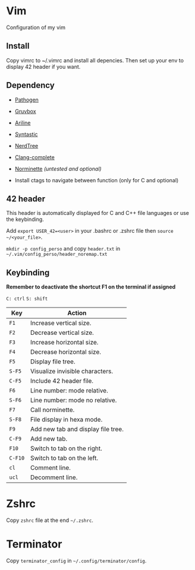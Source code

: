 # Vim

Configuration of my vim

## Install

Copy vimrc to ~/.vimrc and install all depencies.
Then set up your env to display 42 header if you want.

## Dependency

- [Pathogen](https://github.com/tpope/vim-pathogen)

- [Gruvbox](https://github.com/morhetz/gruvbox)

- [Ariline](https://github.com/vim-airline/vim-airline)

- [Syntastic](https://github.com/vim-syntastic/syntastic)

- [NerdTree](https://github.com/scrooloose/nerdtree)

- [Clang-complete](https://github.com/xavierd/clang_complete)

- [Norminette](https://github.com/Gegel85/norminette) *(untested and optional)*

- Install ctags to navigate between function (only for C and optional)

## 42 header

This header is automatically displayed for C and C++ file languages or use the keybinding.

Add `export USER_42=<user>` in your .bashrc or .zshrc file then `source ~/<your_file>`.

`mkdir -p config_perso` and copy `header.txt` in `~/.vim/config_perso/header_noremap.txt`

## Keybinding

**Remember to deactivate the shortcut F1 on the terminal if assigned**

`C: ctrl`
`S: shift`

| Key      | Action
|----------|--------------------------------------------|
| `F1`     | Increase vertical size.                    |
| `F2`     | Decrease vertical size.                    |
| `F3`     | Increase horizontal size.                  |
| `F4`     | Decrease horizontal size.                  |
| `F5`     | Display file tree.                         |
| `S-F5`   | Visualize invisible characters.            |
| `C-F5`   | Include 42 header file.                    |
| `F6`     | Line number: mode relative.                |
| `S-F6`   | Line number: mode no relative.             |
| `F7`     | Call norminette.                           |
| `S-F8`   | File display in hexa mode.                 |
| `F9`     | Add new tab and display file tree.         |
| `C-F9`   | Add new tab.                               |
| `F10`    | Switch to tab on the right.                |
| `C-F10`  | Switch to tab on the left.                 |
| `cl`     | Comment line.                              |
| `ucl`    | Decomment line.                            |


# Zshrc

Copy `zshrc` file at the end `~/.zshrc`.

# Terminator

Copy `terminator_config` in `~/.config/terminator/config`.
